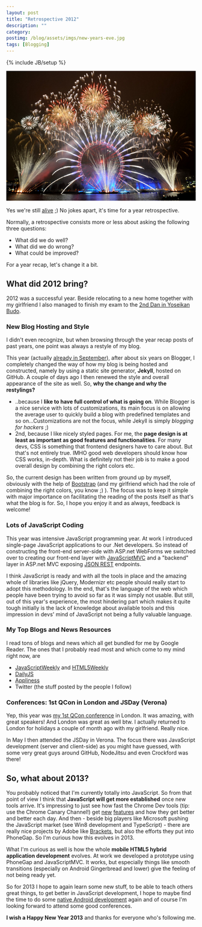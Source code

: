 ```yaml
---
layout: post
title: "Retrospective 2012"
description: ""
category: 
postimg: /blog/assets/imgs/new-years-eve.jpg
tags: [Blogging]
---
```

{% include JB/setup %}

![](/blog/assets/imgs/new-years-eve.jpg)

Yes we're still [alive](https://www.google.com/search?q=21.12.2012) ;) No jokes apart, it's time for a year retrospective.

Normally, a retrospective consists more or less about asking the following three questions:

- What did we do well?
- What did we do wrong?
- What could be improved?

For a year recap, let's change it a bit.

## What did 2012 bring?
2012 was a successful year. Beside relocating to a new home together with my girlfriend I also managed to finish my exam to the [2nd Dan in Yoseikan Budo](/blog/2012/10/2nd-dan-yoseikan-budo/).

### New Blog Hosting and Style
I didn't even recognize, but when browsing through the year recap posts of past years, one point was always a restyle of my blog.

This year (actually [already in September](/blog/2012/09/im-relocating-my-domain-site-and-blog/)), after about six years on Blogger, I completely changed the way of how my blog is being hosted and constructed, namely by using a static site generator, **Jekyll**, hosted on GitHub. A couple of days ago I then renewed the style and overall appearance of the site as well. So, **why the change and why the restylings?** 

 - ..because I **like to have full control of what is going on**. While Blogger is a nice service with lots of customizations, its main focus is on allowing the average user to quickly build a blog with predefined templates and so on...Customizations are not the focus, while Jekyll is simply *blogging for hackers* ;)
 - 2nd, because I like nicely styled pages. For me, the **page design is at least as important as good features and functionalities**. For many devs, CSS is something that frontend designers have to care about. But that's not entirely true. IMHO good web developers should know how CSS works, in-depth. What is definitely not their job is to make a good overall design by combining the right colors etc.

So, the current design has been written from ground up by myself, obviously with the help of [Bootstrap](http://twitter.github.com/bootstrap/) (and my girlfriend which had the role of combining the right colors, you know ;) ). The focus was to keep it simple with major importance on facilitating the reading of the posts itself as that's what the blog is for. So, I hope you enjoy it and as always, feedback is welcome!

### Lots of JavaScript Coding
This year was intensive JavaScript programming year. At work I introduced single-page JavaScript applications to our .Net developers. So instead of constructing the front-end server-side with ASP.net WebForms we switched over to creating our front-end layer with [JavaScriptMVC](http://javascriptmvc.com) and a "backend" layer in ASP.net MVC exposing [JSON REST](/blog/2012/10/lessions-learned-dont-expose-ef-entities-to-the-client-directly/) endpoints. 

I think JavaScript is ready and with all the tools in place and the amazing whole of libraries like jQuery, Modernizr etc people should really start to adopt this methodology. In the end, that's the language of the web which people have been trying to avoid so far as it was simply not usable. But still, out of this year's experience, the most hindering part which makes it quite tough initially is the lack of knowledge about available tools and this impression in devs' mind of JavaScript not being a fully valuable language.

### My Top Blogs and News Resources
I read tons of blogs and news which all get bundled for me by Google Reader. The ones that I probably read most and which come to my mind right now, are

- [JavaScriptWeekly](http://javascriptweekly.com/) and [HTML5Weekly](http://html5weekly.com/)
- [DailyJS](http://dailyjs.com/)
- [Appliness](http://www.appliness.com/)
- Twitter (the stuff posted by the people I follow)

### Conferences: 1st QCon in London and JSDay (Verona)
Yep, this year was [my 1st QCon conference](/blog/2012/04/qcon-london-my-personal-recap/) in London. It was amazing, with great speakers! And London was great as well btw. I actually returned to London for holidays a couple of month ago with my girlfriend. Really nice.

In May I then attended the JSDay in Verona. The focus there was JavaScript development (server and client-side) as you might have guessed, with some very great guys around GitHub, NodeJitsu and even Crockford was there!

## So, what about 2013?
You probably noticed that I'm currently totally into JavaScript. So from that point of view I think that **JavaScript will get more established** once new tools arrive. It's impressing to just see how fast the Chrome Dev tools (tip: use the Chrome Canary Channel!) get [new](/blog/2012/08/know-your-tools-become-javascript-power/) [features](/blog/2011/08/chrome-developer-tools-12-tricks-to/) and how they get better and better each day. And then - beside big players like Microsoft pushing the JavaScript market (see Win8 development and TypeScript) - there are really nice projects by Adobe like [Brackets](http://brackets.io/), but also the efforts  they put into PhoneGap. So I'm curious how this evolves in 2013.

What I'm curious as well is how the whole **mobile HTML5 hybrid application development** evolves. At work we developed a prototype using PhoneGap and JavaScriptMVC. It works, but especially things like smooth transitions (especially on Android Gingerbread and lower) give the feeling of not being ready yet.

So for 2013 I hope to again learn some new stuff, to be able to teach others great things, to get better in JavaScript development, I hope to maybe find the time to do some [native Android development](/blog/tags/#Android) again and of course I'm looking forward to attend some good conferences.

**I wish a Happy New Year 2013** and thanks for everyone who's following me.